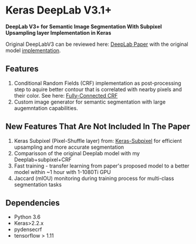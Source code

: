 # Keras DeepLab V3.1+

**DeepLab V3+ for Semantic Image Segmentation With Subpixel Upsampling layer Implementation in Keras**

Original DeepLabV3 can be reviewed here: [DeepLab Paper](https://arxiv.org/pdf/1606.00915)
with the original model [implementation](https://github.com/tensorflow/models/tree/master/research/deeplab).

## Features
1. Conditional Random Fields (CRF) implementation as post-processing step to aquire better contour that is correlated with nearby pixels and their color. See here: [Fully-Connected CRF](https://github.com/lucasb-eyer/pydensecrf)
2. Custom image generator for semantic segmentation with large augemntation capabilities.

## New Features That Are Not Included In The Paper
1. Keras Subpixel (Pixel-Shuffle layer) from: [Keras-Subpixel](https://github.com/tetrachrome/subpixel/blob/master/keras_subpixel.py) for efficient upsampling and more accurate segmentation
2. Comparisson of the original Deeplab model with my Deeplab+subpixel+CRF
3. Fast training - transfer learning from paper's proposed model to a better model within ~1 hour with 1-1080Ti GPU
4. Jaccard (mIOU) monitoring during training process for multi-class segmentation tasks



## Dependencies
* Python 3.6
* Keras>2.2.x
* pydensecrf
* tensorflow > 1.11
